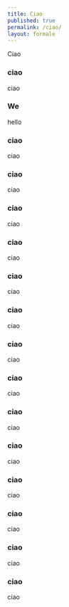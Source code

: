 ```yaml
---
title: Ciao
published: true
permalink: /ciao/
layout: formale
---
```

C﻿iao

### c﻿iao

c﻿iao

### W﻿e

hello

### c﻿iao

c﻿iao

### c﻿iao

c﻿iao

### c﻿iao

c﻿iao

### c﻿iao

c﻿iao

### c﻿iao

c﻿iao

### c﻿iao

c﻿iao

### c﻿iao

c﻿iao

### c﻿iao

c﻿iao

### c﻿iao

c﻿iao

### c﻿iao

c﻿iao

### c﻿iao

c﻿iao

### c﻿iao

c﻿iao

### c﻿iao

c﻿iao

### c﻿iao

c﻿iao